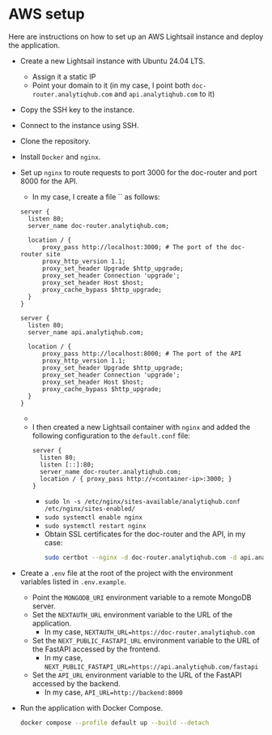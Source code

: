 # AWS setup

Here are instructions on how to set up an AWS Lightsail instance and deploy the application.

* Create a new Lightsail instance with Ubuntu 24.04 LTS.
    * Assign it a static IP
    * Point your domain to it (in my case, I point both `doc-router.analytiqhub.com` and `api.analytiqhub.com` to it)
* Copy the SSH key to the instance.
* Connect to the instance using SSH.
* Clone the repository.
* Install `Docker` and `nginx`.
* Set up `nginx` to route requests to port 3000 for the doc-router and port 8000 for the API.
  * In my case, I create a file `` as follows:
  ```
  server {
	listen 80;
	server_name doc-router.analytiqhub.com;

	location / {
    	proxy_pass http://localhost:3000; # The port of the doc-router site
    	proxy_http_version 1.1;
    	proxy_set_header Upgrade $http_upgrade;
    	proxy_set_header Connection 'upgrade';
    	proxy_set_header Host $host;
    	proxy_cache_bypass $http_upgrade;
	}
  }

  server {
	listen 80;
	server_name api.analytiqhub.com;

	location / {
    	proxy_pass http://localhost:8000; # The port of the API
    	proxy_http_version 1.1;
    	proxy_set_header Upgrade $http_upgrade;
    	proxy_set_header Connection 'upgrade';
    	proxy_set_header Host $host;
    	proxy_cache_bypass $http_upgrade;
	}
  }
  ```
  * 
  * I then created a new Lightsail container with `nginx` and added the following configuration to the `default.conf` file:
    ```
    server {
      listen 80;
      listen [::]:80;
      server_name doc-router.analytiqhub.com;
      location / { proxy_pass http://<container-ip>:3000; }
    }
    ``` 
    * `sudo ln -s /etc/nginx/sites-available/analytiqhub.conf /etc/nginx/sites-enabled/`
    * `sudo systemctl enable nginx`
    * `sudo systemctl restart nginx`
    * Obtain SSL certificates for the doc-router and the API, in my case:
      ```bash
      sudo certbot --nginx -d doc-router.analytiqhub.com -d api.analytiqhub.com
      ```

* Create a `.env` file at the root of the project with the environment variables listed in `.env.example`.
  * Point the `MONGODB_URI` environment variable to a remote MongoDB server.
  * Set the `NEXTAUTH_URL` environment variable to the URL of the application.
    * In my case, `NEXTAUTH_URL=https://doc-router.analytiqhub.com`
  * Set the `NEXT_PUBLIC_FASTAPI_URL` environment variable to the URL of the FastAPI accessed by the frontend.
    * In my case, `NEXT_PUBLIC_FASTAPI_URL=https://api.analytiqhub.com/fastapi`
  * Set the `API_URL` environment variable to the URL of the FastAPI accessed by the backend.
    * In my case, `API_URL=http://backend:8000`
* Run the application with Docker Compose.
  ```bash
  docker compose --profile default up --build --detach
  ```
